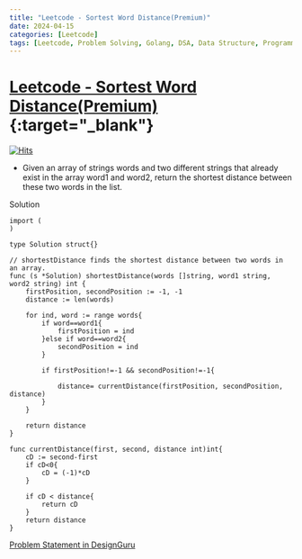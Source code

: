 ```yaml
---
title: "Leetcode - Sortest Word Distance(Premium)"
date: 2024-04-15
categories: [Leetcode]
tags: [Leetcode, Problem Solving, Golang, DSA, Data Structure, Programming, Algorithm, Two Pointer]
---
```



# [Leetcode - Sortest Word Distance(Premium)](https://leetcode.com/problems/shortest-word-distance/description/){:target="_blank"}
[![Hits](https://hits.sh/mokhlesurr031.github.io/posts/leetcode-shortest-word-distance.svg)](https://hits.sh/mokhlesurr031.github.io/posts/leetcode-shortest-word-distance/)


- Given an array of strings words and two different strings that already exist in the array word1 and word2, return the shortest distance between these two words in the list.


Solution

```
import (
)

type Solution struct{}

// shortestDistance finds the shortest distance between two words in an array.
func (s *Solution) shortestDistance(words []string, word1 string, word2 string) int {
	firstPosition, secondPosition := -1, -1
	distance := len(words)

	for ind, word := range words{
		if word==word1{
			firstPosition = ind
		}else if word==word2{
			secondPosition = ind
		}

		if firstPosition!=-1 && secondPosition!=-1{

			distance= currentDistance(firstPosition, secondPosition, distance)
		}
	}

	return distance
}

func currentDistance(first, second, distance int)int{
	cD := second-first
	if cD<0{
		cD = (-1)*cD
	}

	if cD < distance{
		return cD
	}
	return distance
}

```

[Problem Statement in DesignGuru](https://www.designgurus.io/course-play/grokking-the-coding-interview/doc/63daaa1a0d01fe363b68c8d4)